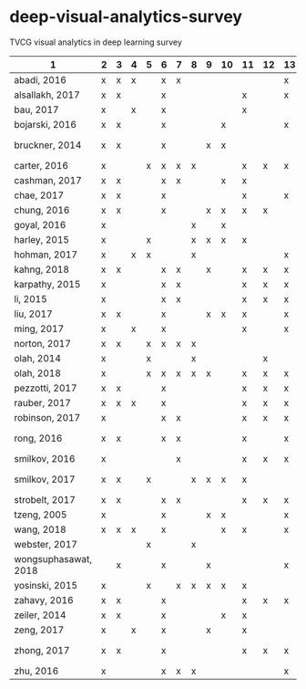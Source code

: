 # deep-visual-analytics-survey
TVCG visual analytics in deep learning survey

|1|2|3|4|5|6|7|8|9|10|11|12|13|14|15|16|17|18|19|20|21|22|
| --- | --- | --- | --- | --- | --- | --- | --- | --- | --- | --- | --- | --- | --- | --- | --- | --- | --- | --- | --- | --- | --- |
abadi, 2016  | x | x | x | | x | x | | | | | | x | | | x | | | | x | x | web
alsallakh, 2017  | x | x | | | x | | | | | x | | x | | | | x | | x | x | | TVCG
bau, 2017  | x | | x | | x | | | | | x | | | | | | x | | x | | x | CVPR
bojarski, 2016  | x | x | | | x | | | | x | | | x | | | | x | | x | x | x | arXiv
bruckner, 2014  | x | x | | | x | | | x | x | | | | x | | | x | | x | x | | MS Thesis
carter, 2016  | x | | | x | x | x | x | | | x | x | x | | | | x | x | | | x | Distill
cashman, 2017  | x | x | | | x | x | | | x | x | | | | | | x | | | | x | VADL
chae, 2017  | x | x | | | x | | | | | x | | x | | | x | x | | | x | | VADL
chung, 2016  | x | x | | | x | | | x | x | x | x | | x | x | x | x | | | x | | FILM
goyal, 2016  | x | | | | | | x | | x | | | | | | | x | x | x | | x | arXiv
harley, 2015  | x | | | x | | | x | x | x | x | | | x | | | x | x | | | x | Visual
hohman, 2017  | x | | x | x | | | x | | | | | x | | | | x | x | x | | x | CHI
kahng, 2018  | x | x | | | x | x | | x | | x | x | x | x | x | | x | | | | x | TVCG
karpathy, 2015  | x | | | | x | x | | | | x | x | x | | x | | x | | | | x | arXiv
li, 2015  | x | | | | x | x | | | | x | x | x | | x | | x | | | | x | arXiv
liu, 2017  | x | x | | | x | | | x | x | x | | x | x | | x | x | | | x | | TVCG
ming, 2017  | x | | x | | x | | | | | x | | x | | | | x | | | | x | VAST
norton, 2017  | x | x | | x | x | x | x | | | | | | | | | x | x | | | x | VizSec
olah, 2014  | x | | | x | | | x | | | | x | | | x | | x | x | | | x | web
olah, 2018  | x | | | x | x | x | x | x | | x | x | x | | | | x | x | x | | x | Distill
pezzotti, 2017  | x | x | | | x | | | | | x | x | x | | x | x | x | | | x | | TVCG
rauber, 2017  | x | x | x | | x | | | | | x | x | x | | x | | x | | | x | x | TVCG
robinson, 2017  | x | | | | x | x | | | | x | x | x | | | | x | | | | x | \todo{a}
rong, 2016  | x | x | | | x | x | | | | x | | x | | | | x | | | | x | ICML VIS
smilkov, 2016  | x | | | | | x | | | | x | x | x | | x | | x | | | | x | \todo{a}
smilkov, 2017  | x | x | | x | | | x | x | x | x | | | x | | x | | x | | x | x | ICML VIS
strobelt, 2017  | x | x | | | x | x | | | | x | x | x | | x | | x | | | | x | TVCG
tzeng, 2005  | x | | | | x | | | x | x | | | x | x | | x | | | | | x | VIS
wang, 2018  | x | x | x | | x | | | | x | x | | x | | x | x | x | | | x | | TVCG
webster, 2017  | | | | x | | | x | | | | | | | | | x | x | | x | x | web
wongsuphasawat, 2018  | | x | | | x | | | x | | | | x | x | | | | | | | | TVCG
yosinski, 2015  | x | | | x | | x | x | x | x | x | | | | | | x | x | x | | x | \todo{a}
zahavy, 2016  | x | x | | | x | | | | | x | x | x | | x | | x | | | | x | ICML
zeiler, 2014  | x | x | | | x | | | | x | x | | | | | | | | x | | x | ECCV
zeng, 2017  | x | | x | | x | | | x | | x | | | | | | x | | | x | | VADL
zhong, 2017  | x | x | | | x | | | | | x | x | x | | x | x | x | | x | x | | ICML VIS
zhu, 2016  | x | | | | x | x | x | | | | | x | | | | x | x | x | | x | ECCV